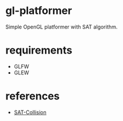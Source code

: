 # gl-platformer
Simple OpenGL platformer with SAT algorithm.

# requirements
- GLFW
- GLEW

# references
- [SAT-Collision](https://github.com/xSnapi/SAT-Collision)
